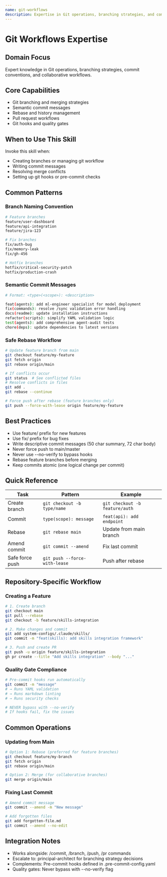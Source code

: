 ```yaml
---
name: git-workflows
description: Expertise in Git operations, branching strategies, and commit conventions
---
```


# Git Workflows Expertise

## Domain Focus

Expert knowledge in Git operations, branching strategies, commit conventions, and collaborative workflows.

## Core Capabilities

- Git branching and merging strategies
- Semantic commit messages
- Rebase and history management
- Pull request workflows
- Git hooks and quality gates

## When to Use This Skill

Invoke this skill when:

- Creating branches or managing git workflow
- Writing commit messages
- Resolving merge conflicts
- Setting up git hooks or pre-commit checks

## Common Patterns

### Branch Naming Convention

```bash
# Feature branches
feature/user-dashboard
feature/api-integration
feature/jira-123

# Fix branches
fix/auth-bug
fix/memory-leak
fix/gh-456

# Hotfix branches
hotfix/critical-security-patch
hotfix/production-crash
```

### Semantic Commit Messages

```bash
# Format: <type>(<scope>): <description>

feat(agents): add ml-engineer specialist for model deployment
fix(commands): resolve /sync validation error handling
docs(readme): update installation instructions
refactor(scripts): simplify YAML validation logic
test(agents): add comprehensive agent-audit tests
chore(deps): update dependencies to latest versions
```

### Safe Rebase Workflow

```bash
# Update feature branch from main
git checkout feature/my-feature
git fetch origin
git rebase origin/main

# If conflicts occur
git status  # See conflicted files
# Resolve conflicts in files
git add .
git rebase --continue

# Force push after rebase (feature branches only)
git push --force-with-lease origin feature/my-feature
```

## Best Practices

- Use feature/ prefix for new features
- Use fix/ prefix for bug fixes
- Write descriptive commit messages (50 char summary, 72 char body)
- Never force push to main/master
- Never use --no-verify to bypass hooks
- Rebase feature branches before merging
- Keep commits atomic (one logical change per commit)

## Quick Reference

| Task | Pattern | Example |
|------|---------|---------|
| Create branch | `git checkout -b type/name` | `git checkout -b feature/auth` |
| Commit | `type(scope): message` | `feat(api): add endpoint` |
| Rebase | `git rebase main` | Update from main branch |
| Amend commit | `git commit --amend` | Fix last commit |
| Safe force push | `git push --force-with-lease` | Push after rebase |

## Repository-Specific Workflow

### Creating a Feature

```bash
# 1. Create branch
git checkout main
git pull --rebase
git checkout -b feature/skills-integration

# 2. Make changes and commit
git add system-configs/.claude/skills/
git commit -m "feat(skills): add skills integration framework"

# 3. Push and create PR
git push -u origin feature/skills-integration
gh pr create --title "Add skills integration" --body "..."
```

### Quality Gate Compliance

```bash
# Pre-commit hooks run automatically
git commit -m "message"
# → Runs YAML validation
# → Runs markdown linting
# → Runs security checks

# NEVER bypass with --no-verify
# If hooks fail, fix the issues
```

## Common Operations

### Updating from Main

```bash
# Option 1: Rebase (preferred for feature branches)
git checkout feature/my-branch
git fetch origin
git rebase origin/main

# Option 2: Merge (for collaborative branches)
git merge origin/main
```

### Fixing Last Commit

```bash
# Amend commit message
git commit --amend -m "New message"

# Add forgotten files
git add forgotten-file.md
git commit --amend --no-edit
```

## Integration Notes

- Works alongside: /commit, /branch, /push, /pr commands
- Escalate to: principal-architect for branching strategy decisions
- Complements: Pre-commit hooks defined in .pre-commit-config.yaml
- Quality gates: Never bypass with --no-verify flag
